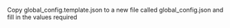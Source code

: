 Copy global_config.template.json to a new file called global_config.json and fill in the values required